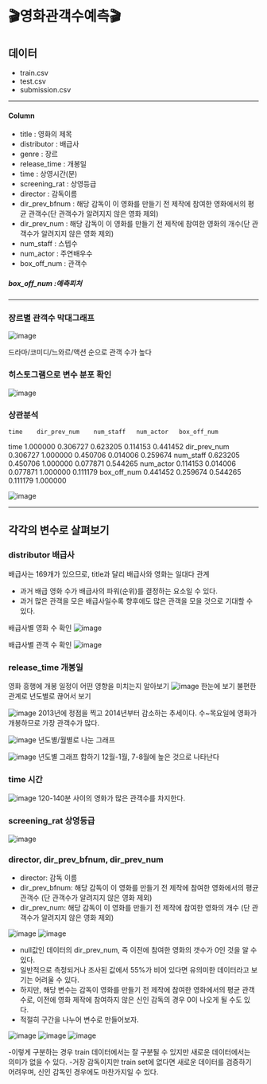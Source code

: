 # 🎬영화관객수예측🎬

## 데이터


- train.csv
- test.csv
- submission.csv

---
#### Column
- title : 영화의 제목
- distributor : 배급사
- genre : 장르
- release_time : 개봉일
- time : 상영시간(분)
- screening_rat : 상영등급
- director : 감독이름
- dir_prev_bfnum : 해당 감독이 이 영화를 만들기 전 제작에 참여한 영화에서의 평균 관객수(단 관객수가 알려지지 않은 영화 제외)
- dir_prev_num : 해당 감독이 이 영화를 만들기 전 제작에 참여한 영화의 개수(단 관객수가 알려지지 않은 영화 제외)
- num_staff : 스텝수
- num_actor : 주연배우수
- box_off_num : 관객수

##### box_off_num :예측피처
---

### 장르별 관객수 막대그래프
![image](https://github.com/overthemoonlala/movie/assets/99886389/4a0cae86-b9aa-428d-aa7f-c938ec7df292)

드라마/코미디/느와르/액션 순으로 관객 수가 높다

### 히스토그램으로 변수 분포 확인

![image](https://github.com/overthemoonlala/movie/assets/99886389/46d9c5fe-a839-4b10-ac9b-d4fc0ed311d1)

### 상관분석
	time	dir_prev_num	num_staff	num_actor	box_off_num
time   	1.000000	0.306727	0.623205	0.114153	0.441452
dir_prev_num	0.306727	1.000000	0.450706	0.014006	0.259674
num_staff	0.623205	0.450706	1.000000	0.077871	0.544265
num_actor	0.114153	0.014006	0.077871	1.000000	0.111179
box_off_num	0.441452	0.259674	0.544265	0.111179	1.000000

![image](https://github.com/overthemoonlala/movie/assets/99886389/82608efc-77b6-4d49-bd6d-392f106eec4e)

---
## 각각의 변수로 살펴보기

### distributor 배급사
배급사는 169개가 있으므로, title과 달리 배급사와 영화는 일대다 관계
- 과거 배급 영화 수가 배급사의 파워(순위)를 결정하는 요소일 수 있다.
- 과거 많은 관객을 모은 배급사일수록 향후에도 많은 관객을 모을 것으로 기대할 수 있다.

배급사별 영화 수 확인
![image](https://github.com/overthemoonlala/movie/assets/99886389/4041982c-80f6-444f-ad4c-19e1950b741d)

배급사별 관객 수 확인
![image](https://github.com/overthemoonlala/movie/assets/99886389/0df7a973-f999-4086-ac2c-3ee176bbeba2)

### release_time 개봉일
영화 흥행에 개봉 일정이 어떤 영향을 미치는지 알아보기
![image](https://github.com/overthemoonlala/movie/assets/99886389/9ce1b220-d48a-4775-aaa1-18d41df40d13)
한눈에 보기 불편한 관계로 년도별로 끊어서 보기

![image](https://github.com/overthemoonlala/movie/assets/99886389/964f4140-5e69-446a-9365-e9946f940bdd)
2013년에 정점을 찍고 2014년부터 감소하는 추세이다.
수~목요일에 영화가 개봉하므로 가장 관객수가 많다.

![image](https://github.com/overthemoonlala/movie/assets/99886389/3679305b-bd4f-400f-84e2-5285771bf749)
년도별/월별로 나눈 그래프


![image](https://github.com/overthemoonlala/movie/assets/99886389/aa308e02-7bae-4f66-9153-4c4afd5a22c5)
년도별 그래프 합하기
12월-1월, 7-8월에 높은 것으로 나타난다


### time 시간
![image](https://github.com/overthemoonlala/movie/assets/99886389/1d1e1af4-18fd-48c3-a093-4be9d440e35a)
120-140분 사이의 영화가 많은 관객수를 차지한다.



### screening_rat 상영등급
![image](https://github.com/overthemoonlala/movie/assets/99886389/1d00f4ce-aab2-4bf9-ba03-1dea6f55904a)


### director, dir_prev_bfnum, dir_prev_num
- director: 감독 이름
- dir_prev_bfnum: 해당 감독이 이 영화를 만들기 전 제작에 참여한 영화에서의 평균 관객수 (단 관객수가 알려지지 않은 영화 제외)
- dir_prev_num: 해당 감독이 이 영화를 만들기 전 제작에 참여한 영화의 개수 (단 관객수가 알려지지 않은 영화 제외)

![image](https://github.com/overthemoonlala/movie/assets/99886389/cbf73c2a-85a6-4000-bcbc-6a3025a82b0b)
![image](https://github.com/overthemoonlala/movie/assets/99886389/3836cdeb-efc1-4adf-b0e9-01a9bb7c4a17)

- null값인 데이터의 dir_prev_num, 즉 이전에 참여한 영화의 갯수가 0인 것을 알 수 있다.
- 일반적으로 측정되거나 조사된 값에서 55%가 비어 있다면 유의미한 데이터라고 보기는 어려울 수 있다.
- 하지만, 해당 변수는 감독이 영화를 만들기 전 제작에 참여한 영화에서의 평균 관객수로, 이전에 영화 제작에 참여하지 않은 신인 감독의 경우 0이 나오게 될 수도 있다.
- 적절히 구간을 나누어 변수로 만들어보자.

![image](https://github.com/overthemoonlala/movie/assets/99886389/75df0dad-4fe9-410a-9c74-715a39e3dab1)
![image](https://github.com/overthemoonlala/movie/assets/99886389/31c396fa-7fdb-4e1e-9816-0afaab995c70)
![image](https://github.com/overthemoonlala/movie/assets/99886389/68443b05-115e-447a-bc46-bcf8c0d2f8f7)

-이렇게 구분하는 경우 train 데이터에서는 잘 구분될 수 있지만 새로운 데이터에서는 의미가 없을 수 있다.
-거장 감독이지만 train set에 없다면 새로운 데이터를 검증하기 어려우며, 신인 감독인 경우에도 마찬가지일 수 있다.


